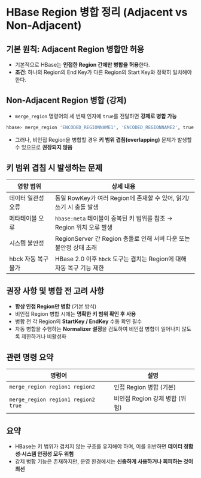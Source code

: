 # HBase Region 병합 정리 (Adjacent vs Non-Adjacent)

## 기본 원칙: Adjacent Region 병합만 허용
- 기본적으로 HBase는 **인접한 Region 간에만 병합을 허용**한다.
- **조건**: 하나의 Region의 End Key가 다른 Region의 Start Key와 정확히 일치해야 한다.

## Non-Adjacent Region 병합 (강제)
- `merge_region` 명령어의 세 번째 인자에 `true`를 전달하면 **강제로 병합 가능**
```bash
hbase> merge_region 'ENCODED_REGIONNAME1', 'ENCODED_REGIONNAME2', true
```
- 그러나, 비인접 Region을 병합할 경우 **키 범위 겹침(overlapping)** 문제가 발생할 수 있으므로 **권장되지 않음**

## 키 범위 겹침 시 발생하는 문제

| 영향 범위          | 상세 내용 |
|--------------------|-----------|
| 데이터 일관성 오류 | 동일 RowKey가 여러 Region에 존재할 수 있어, 읽기/쓰기 시 충돌 발생 |
| 메타테이블 오류    | `hbase:meta` 테이블이 중복된 키 범위를 참조 → Region 위치 오류 발생 |
| 시스템 불안정      | RegionServer 간 Region 충돌로 인해 서버 다운 또는 불안정 상태 초래 |
| hbck 자동 복구 불가 | HBase 2.0 이후 `hbck` 도구는 겹치는 Region에 대해 자동 복구 기능 제한 |

## 권장 사항 및 병합 전 고려 사항

- **항상 인접 Region만 병합** (기본 방식)
- 비인접 Region 병합 시에는 **명확한 키 범위 확인 후 사용**
- 병합 전 각 Region의 **StartKey / EndKey** 수동 확인 필수
- 자동 병합을 수행하는 **Normalizer 설정**을 검토하여 비인접 병합이 일어나지 않도록 제한하거나 비활성화

## 관련 명령 요약

| 명령어 | 설명 |
|--------|------|
| `merge_region region1 region2` | 인접 Region 병합 (기본) |
| `merge_region region1 region2 true` | 비인접 Region 강제 병합 (위험) |

## 요약

- HBase는 키 범위가 겹치지 않는 구조를 유지해야 하며, 이를 위반하면 **데이터 정합성·시스템 안정성 모두 위험**
- 강제 병합 기능은 존재하지만, 운영 환경에서는 **신중하게 사용하거나 회피하는 것이 최선**